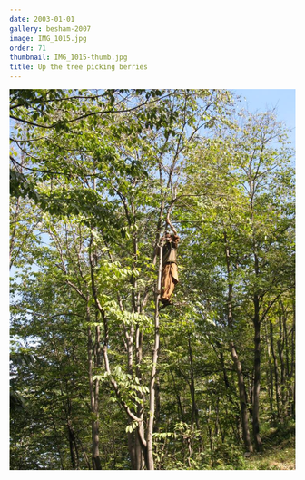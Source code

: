```yaml
---
date: 2003-01-01
gallery: besham-2007
image: IMG_1015.jpg
order: 71
thumbnail: IMG_1015-thumb.jpg
title: Up the tree picking berries
---
```


![Up the tree picking berries](./IMG_1015.jpg)
